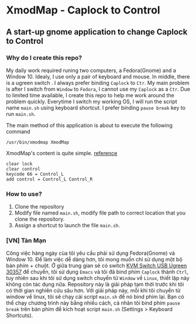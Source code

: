 # XmodMap - Caplock to Control
## A start-up gnome application to change Caplock to Control
### Why do I create this repo?
My daily work required runing two computers, a Fedora(Gnome) and a Window 10. Idealy, I use only a pair of keyboard and mouse. In middle, there is a ugreen switch .
I always prefer binding `Caplock` to `Ctr`. My main problem is after I switch from `Window` to `Fedora`, I cannot use my `Caplock` as a `Ctr`. Due to limited time available, I create
this repo to help me work around the problem quickly. Everytime I switch my working OS, I will run the script name `main.sh` using keyboard shortcut. I prefer binding `pause break` key to run `main.sh`.

The main method of this application is about to execute the following command
```
/usr/bin/xmodmap XmodMap
```

XmodMap's content is quite simple. [reference](https://wiki.archlinux.org/index.php/Xmodmap#Turn_CapsLock_into_Control)
```
clear lock
clear control
keycode 66 = Control_L
add control = Control_L Control_R

```

### How to use?
1. Clone the repository
2. Modify file named `main.sh`, modify file path to correct location that you clone the repository.
3. Assign a shortcut to launch the file `main.sh`.


### [VN] Tản Mạn
Công việc hàng ngày cùa tôi yêu cầu phải sử dụng Fedora(Gnome) và Window 10. Để làm việc dễ dàng hơn, tôi mong muốn chỉ sử dụng một bộ bàn phím + chuột.
Ở giữa trung gian sẽ có switch [KVM Switch USB Ugreen 30357](https://tiki.vn/bo-chuyen-tin-hieu-2-cpu-dung-1-man-hinh-kvm-switch-usb-ugreen-30357-hang-chinh-hang-p4594727.html?spid=14532209) để chuyển, tôi sử dụng `Emacs` và tôi đã bind phím `Caplock` thành `Ctrl`, tuy nhiên sau khi tôi sử dụng switch chuyển từ `Window` về `Linux`,
thiết lập này không còn tác dụng nữa. Repository này là giải pháp tạm thời trước khi tôi có thời gian nghiên cứu sâu hơn. Với giải pháp này, mỗi khi tôi chuyển
từ window về linux, tôi sẽ chạy cái script `main.sh` để nó bind phím lại. Bạn có thể chạy chương trình này bằng nhiều cách, cá nhân tôi bind phím `pause break`
trên bàn phím để kích hoạt script `main.sh` (Settings > Keyboard Shortcuts).
